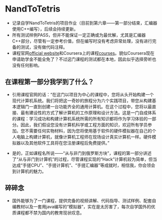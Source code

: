 # NandToTetris

- 记录自学NandToTetris的项目作业（目前到第六章——第一部分结束，汇编器使用C++编写），后续会持续更新。
- 所有测试样例PASS，但并不能保证一定正确或为最优解，尤其是汇编器C++部分，尽管有一定参考价值，但在编写时没有考虑异常处理，没有进行完备的测试，没有做代码注释。
- 课程官网[official website](https://www.nand2tetris.org/)和Coursera上的课程[courses](https://www.coursera.org/learn/build-a-computer)。貌似Coursera现在申请助学金不能全免了？不过这门课程的测试都在本地，因此似乎选择旁听也没有任何影响。

## 在课程第一部分我学到了什么？

- 引用课程官网的话：“在这门以项目为中心的课程中，您将从头开始构建一个现代计算机系统。我们将把这一奇妙的旅程分为六个实践项目，带您从构建基本逻辑门一直到创建一台功能齐全的通用计算机。在这个过程中，您将以最直接、最有建设性的方式了解计算机的工作原理和设计方法。这是一门自成体系的课程：学习成功和构建计算机系统所需的所有知识都将作为学习体验的一部分。因此，我们假设您没有计算机科学或工程方面的知识，欢迎所有学员参加。您不需要任何实物材料，因为您将使用基于软件的硬件模拟器在自己的个人电脑上构建计算机，就像计算机工程师在现场设计真实计算机一样。硬件模拟器以及其他软件工具将在您注册课程后免费提供。”

- 是的，正如课程名所说——“从与非门到俄罗斯方块”，课程的第一部分讲述了“从与非门到计算机”的过程，尽管课程实现的“Hack”计算机较为简单，但当达成“手搓CPU”、“手搓计算机”、“手搓汇编器”等成就时，相信我，你会领会到计算机的魅力。

## 碎碎念

- 国外能够为了一门课程，提供完备的视频讲解、代码指导、测试样例、配套自编教材以及一套用java编写的“模拟器”，实在是太厉害了，每次自学国外的优质课程都不禁为国内的教育现状叹息。
